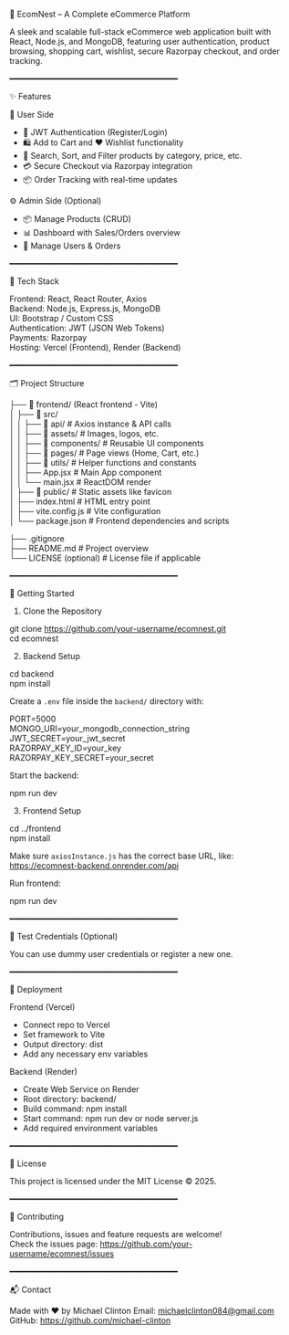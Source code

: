 🛒 EcomNest – A Complete eCommerce Platform

A sleek and scalable full-stack eCommerce web application built with React, Node.js, and MongoDB, featuring user authentication, product browsing, shopping cart, wishlist, secure Razorpay checkout, and order tracking.

━━━━━━━━━━━━━━━━━━━━━━━━━━━━━━━━━━━

✨ Features

👥 User Side
- 🔐 JWT Authentication (Register/Login)
- 🛍️ Add to Cart and ❤️ Wishlist functionality
- 🔎 Search, Sort, and Filter products by category, price, etc.
- 💳 Secure Checkout via Razorpay integration
- 📦 Order Tracking with real-time updates

⚙️ Admin Side (Optional)
- 📦 Manage Products (CRUD)
- 📊 Dashboard with Sales/Orders overview
- 👥 Manage Users & Orders

━━━━━━━━━━━━━━━━━━━━━━━━━━━━━━━━━━━

🧱 Tech Stack

Frontend: React, React Router, Axios  
Backend: Node.js, Express.js, MongoDB  
UI: Bootstrap / Custom CSS  
Authentication: JWT (JSON Web Tokens)  
Payments: Razorpay  
Hosting: Vercel (Frontend), Render (Backend)

━━━━━━━━━━━━━━━━━━━━━━━━━━━━━━━━━━━

🗂️ Project Structure

├── 📁 frontend/ (React frontend - Vite)  
│   ├── 📁 src/  
│   │   ├── 📁 api/             # Axios instance & API calls  
│   │   ├── 📁 assets/          # Images, logos, etc.  
│   │   ├── 📁 components/      # Reusable UI components  
│   │   ├── 📁 pages/           # Page views (Home, Cart, etc.)  
│   │   ├── 📁 utils/           # Helper functions and constants  
│   │   ├── App.jsx            # Main App component  
│   │   └── main.jsx           # ReactDOM render  
│   ├── 📁 public/              # Static assets like favicon  
│   ├── index.html             # HTML entry point  
│   ├── vite.config.js         # Vite configuration  
│   └── package.json           # Frontend dependencies and scripts  

├── .gitignore  
├── README.md                  # Project overview  
└── LICENSE (optional)         # License file if applicable  


━━━━━━━━━━━━━━━━━━━━━━━━━━━━━━━━━━━

🚀 Getting Started

1. Clone the Repository

git clone https://github.com/your-username/ecomnest.git  
cd ecomnest  

2. Backend Setup

cd backend  
npm install  

Create a `.env` file inside the `backend/` directory with:

PORT=5000  
MONGO_URI=your_mongodb_connection_string  
JWT_SECRET=your_jwt_secret  
RAZORPAY_KEY_ID=your_key  
RAZORPAY_KEY_SECRET=your_secret  

Start the backend:

npm run dev  

3. Frontend Setup

cd ../frontend  
npm install  

Make sure `axiosInstance.js` has the correct base URL, like:  
https://ecomnest-backend.onrender.com/api

Run frontend:

npm run dev  

━━━━━━━━━━━━━━━━━━━━━━━━━━━━━━━━━━━

🧪 Test Credentials (Optional)

You can use dummy user credentials or register a new one.

━━━━━━━━━━━━━━━━━━━━━━━━━━━━━━━━━━━

🧳 Deployment

Frontend (Vercel)
- Connect repo to Vercel
- Set framework to Vite
- Output directory: dist
- Add any necessary env variables

Backend (Render)
- Create Web Service on Render
- Root directory: backend/
- Build command: npm install
- Start command: npm run dev or node server.js
- Add required environment variables

━━━━━━━━━━━━━━━━━━━━━━━━━━━━━━━━━━━

🧾 License

This project is licensed under the MIT License © 2025.

━━━━━━━━━━━━━━━━━━━━━━━━━━━━━━━━━━━

🤝 Contributing

Contributions, issues and feature requests are welcome!  
Check the issues page: https://github.com/your-username/ecomnest/issues

━━━━━━━━━━━━━━━━━━━━━━━━━━━━━━━━━━━

📬 Contact

Made with ❤️ by Michael Clinton 
Email: michaelclinton084@gmail.com  
GitHub: https://github.com/michael-clinton
